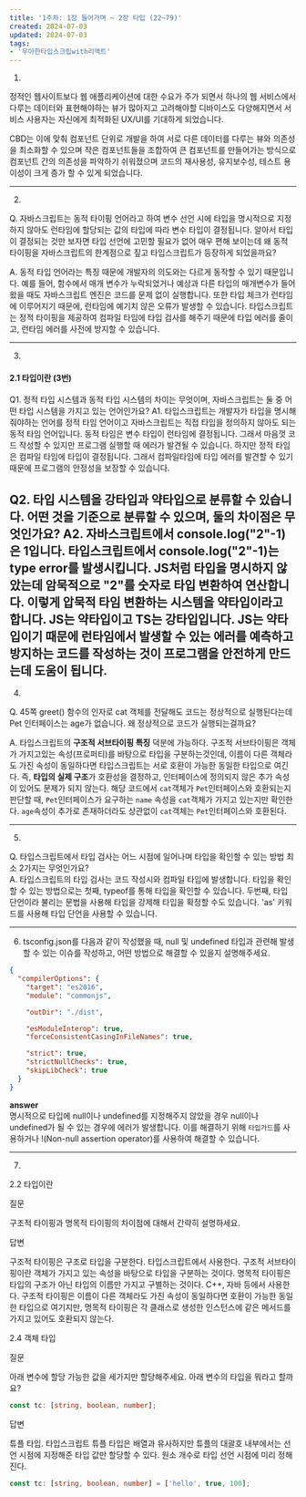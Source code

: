 ```yaml
---
title: '1주차: 1장 들어가며 ~ 2장 타입 (22~79)'
created: 2024-07-03
updated: 2024-07-03
tags:
- '우아한타입스크립with리액트'
---
```



1. 

정적인 웹사이트보다 웹 애플리케이션에 대한 수요가 주가 되면서 하나의 웹 서비스에서 다루는 데이터와 표현해야하는 뷰가 많아지고 고려해야할 디바이스도 다양해지면서 서비스 사용자는 자신에게 최적화된 UX/UI를 기대하게 되었습니다.

CBD는 이에 맞춰 컴포넌트 단위로 개발을 하여 서로 다른 데이터를 다루는 뷰와 의존성을 최소화할 수 있으며 작은 컴포넌트들을 조합하여 큰 컴포넌트를 만들어가는 방식으로 컴포넌트 간의 의존성을 파악하기 쉬워졌으며  코드의 재사용성, 유지보수성, 테스트 용이성이 크게 증가 할 수 있게 되었습니다.

---

2. 
Q. 자바스크립트는 동적 타이핑 언어라고 하여 변수 선언 시에 타입을 명시적으로 지정하지 않아도 런타임에 할당되는 값의 타입에 따라 변수 타입이 결정됩니다.
알아서 타입이 결정되는 것만 보자면 타입 선언에 고민할 필요가 없어 매우 편해 보이는데 왜 동적 타이핑을 자바스크립트의 한계점으로 짚고 타입스크립트가 등장하게 되었을까요?

A. 동적 타입 언어라는 특징 때문에 개발자의 의도와는 다르게 동작할 수 있기 때문입니다. 예를 들어, 함수에서 매개 변수가 누락되었거나 예상과 다른 타입의 매개변수가 들어왔을 때도 자바스크립트 엔진은 코드를 문제 없이 실행합니다. 또한 타입 체크가 런타임에 이루어지기 때문에, 런타임에 예기치 않은 오류가 발생할 수 있습니다. 타입스크립트는 정적 타이핑을 제공하여 컴파일 타임에 타입 검사를 해주기 때문에 타입 에러를 줄이고, 런타임 에러를 사전에 방지할 수 있습니다.

---

3. 
#### 2.1 타입이란 (3번)

Q1. 정적 타입 시스템과 동적 타입 시스템의 차이는 무엇이며, 자바스크립트는 둘 중 어떤 타입 시스템을 가지고 있는 언어인가요?
A1. 타입스크립트는 개발자가 타입을 명시해줘야하는 언어를 정적 타임 언어이고 자바스크립트는 직접 타입을 정의하지 않아도 되는 동적 타임 언어입니다. 동적 타임은 변수 타입이 런타임에 결정됩니다. 그래서 마음껏 코드 작성할 수 있지만 프로그램 실행할 때 에러가 발견될 수 있습니다. 하지만 정적 타임은 컴파일 타임에 타입이 결정됩니다. 그래서 컴파일타임에 타입 에러를 발견할 수 있기 때문에 프로그램의 안정성을 보장할 수 있습니다.


Q2. 타입 시스템을 강타입과 약타입으로 분류할 수 있습니다. 어떤 것을 기준으로 분류할 수 있으며, 둘의 차이점은 무엇인가요?
A2. 자바스크립트에서 console.log("2"-1)은 1입니다. 타입스크립트에서 console.log("2"-1)는 type error를 발생시킵니다. JS처럼 타입을 명시하지 않았는데 암묵적으로 "2"를 숫자로 타입 변환하여 연산합니다. 이렇게 압묵적 타임 변환하는 시스템을 약타입이라고 합니다. JS는 약타입이고 TS는 강타입입니다. JS는 약타입이기 때문에 런타임에서 발생할 수 있는 에러를 예측하고 방지하는 코드를 작성하는 것이 프로그램을 안전하게 만드는데 도움이 됩니다. 
---
4.
Q. 45쪽 greet() 함수의 인자로 cat 객체를 전달해도 코드는 정상적으로 실행된다는데 Pet 인터페이스는 age가 없습니다. 왜 정상적으로 코드가 실행되는걸까요?

A. 타입스크립트의 **구조적 서브타이핑 특징** 덕분에 가능하다. 구조적 서브타이핑은 객체가 가지고있는 속성(프로퍼티)를 바탕으로 타입을 구분하는것인데, 이름이 다른 객체라도 가진 속성이 동일하다면 타입스크립트는 서로 호환이 가능한 동일한 타입으로 여긴다. 즉, **타입의 실제 구조**가 호환성을 결정하고, 인터페이스에 정의되지 않은 추가 속성이 있어도 문제가 되지 않는다.
해당 코드에서 `cat`객체가 `Pet`인터페이스와 호환되는지 판단할 때, `Pet`인터페이스가 요구하는 `name` 속성을 `cat`객체가 가지고 있는지만 확인한다. `age`속성이 추가로 존재하더라도 상관없이 `cat`객체는 `Pet`인터페이스와 호환된다. 


---
5. 

Q. 
타입스크립트에서 타입 검사는 어느 시점에 일어나며 타입을 확인할 수 있는 방법 최소 2가지는 무엇인가요? <br>
A. 
타입스크립트의 타입 검사는 코드 작성시와 컴파일 타임에 발생합니다. 타입을 확인할 수 있는 방법으로는 첫째, typeof를 통해 타입을 확인할 수 있습니다. 두번째, 타입 단언이라 불리는 문법을 사용해 타입을 강제해 타입을 확정할 수도 있습니다. 'as' 키워드를 사용해 타입 단언을 사용할 수 있습니다.

---
6. tsconfig.json를 다음과 같이 작성했을 때, null 및 undefined 타입과 관련해 발생할 수 있는 이슈를 작성하고, 어떤 방법으로 해결할 수 있을지 설명해주세요.
```json
{
  "compilerOptions": {
    "target": "es2016",                                  
    "module": "commonjs",                                

    "outDir": "./dist",                                   

    "esModuleInterop": true,                             
    "forceConsistentCasingInFileNames": true,            

    "strict": true,                                      
    "strictNullChecks": true,                         
    "skipLibCheck": true                                 
  }
}
```
**answer** <br>명시적으로 타입에 null이나 undefined를 지정해주지 않았을 경우 null이나 undefined가 될 수 있는 경우에 에러가 발생합니다.
이를 해결하기 위해 `타입가드`를 사용하거나 !(Non-null assertion operator)를 사용하여 해결할 수 있습니다.

---
7.

2.2 타입이란

질문

구조적 타이핑과 명목적 타이핑의 차이점에 대해서 간략히 설명하세요.

답변

구조적 타이핑은 구조로 타입을 구분한다. 타입스크립트에서 사용한다. 구조적 서브타이핑이란 객체가 가지고 있는 속성을 바탕으로 타입을 구분하는 것이다.
명목적 타이핑은 타입의 구조가 아닌 타입의 이름만 가지고 구별하는 것이다. C++, 자바 등에서 사용한다.
구조적 타이핑은 이름이 다른 객체라도 가진 속성이 동일하다면 호환이 가능한 동일한 타입으로 여기지만, 명목적 타이핑은 각 클래스로 생성한 인스턴스에 같은 메서드를 가지고 있어도 호환되지 않는다.

2.4 객체 타입

질문

아래 변수에 할당 가능한 값을 세가지만 할당해주세요.
아래 변수의 타입을 뭐라고 할까요?

```ts
const tc: [string, boolean, number];
```
답변

튜플 타입. 타입스크립트 튜플 타입은 배열과 유사하지만 튜플의 대괄호 내부에서는 선언 시점에 지정해준 타입 값만 할당할 수 있다.
원소 개수로 타입 선언 시점에 미리 정해진다.

```typescript
const tc: [string, boolean, number] = ['hello', true, 100];
```





